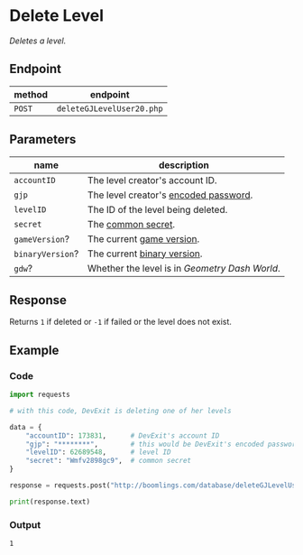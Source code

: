 # Delete Level

*Deletes a level.*

## Endpoint

| method | endpoint                  |
|--------|---------------------------|
| `POST` | `deleteGJLevelUser20.php` |

## Parameters

| name             | description                                        |
|------------------|----------------------------------------------------|
| `accountID`      | The level creator's account ID.                    |
| `gjp`            | The level creator's [encoded password][passwords]. |
| `levelID`        | The ID of the level being deleted.                 |
| `secret`         | The [common secret][secrets].                      |
| `gameVersion`?   | The current [game version][versions].              |
| `binaryVersion`? | The current [binary version][versions].            |
| `gdw`?           | Whether the level is in *Geometry Dash World*.     |

## Response

Returns `1` if deleted or `-1` if failed or the level does not exist.

## Example

### Code

```python
import requests

# with this code, DevExit is deleting one of her levels

data = {
    "accountID": 173831,      # DevExit's account ID
    "gjp": "********",        # this would be DevExit's encoded password
    "levelID": 62689548,      # level ID
    "secret": "Wmfv2898gc9",  # common secret
}

response = requests.post("http://boomlings.com/database/deleteGJLevelUser20.php", data=data)

print(response.text)
```

### Output

```console
1
```

[passwords]: /resources/server/passwords
[secrets]: /resources/server/secrets
[versions]: /resources/server/versions
